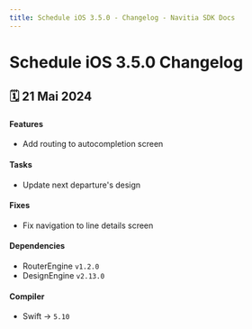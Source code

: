 ```yaml
---
title: Schedule iOS 3.5.0 - Changelog - Navitia SDK Docs
---
```


# Schedule iOS 3.5.0 Changelog

<h2>🗓 21 Mai 2024</h2>

#### Features
 - Add routing to autocompletion screen

#### Tasks
 - Update next departure's design

#### Fixes
- Fix navigation to line details screen

#### Dependencies
 - RouterEngine `v1.2.0`
 - DesignEngine `v2.13.0`

#### Compiler
-  Swift -> `5.10`

